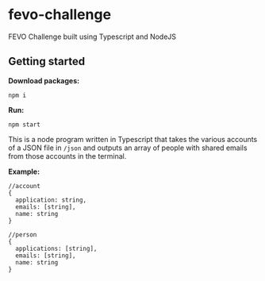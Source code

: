 # fevo-challenge

FEVO Challenge built using Typescript and NodeJS

## Getting started

**Download packages:**

```
npm i
```

**Run:**

```
npm start
```

This is a node program written in Typescript that takes the various accounts of a JSON file in `/json` and outputs an array of people with shared emails from those accounts in the terminal.

**Example:**

```
//account
{
  application: string,
  emails: [string],
  name: string
}

//person
{
  applications: [string],
  emails: [string],
  name: string
}
```
